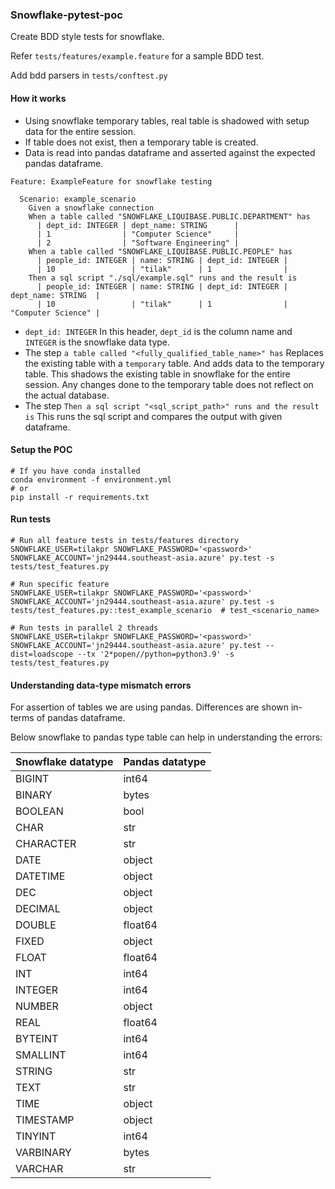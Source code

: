 ### Snowflake-pytest-poc

Create BDD style tests for snowflake.

Refer `tests/features/example.feature` for a sample BDD test.

Add bdd parsers in `tests/conftest.py`

#### How it works

- Using snowflake temporary tables, real table is shadowed with setup data for the entire session.
- If table does not exist, then a temporary table is created.
- Data is read into pandas dataframe and asserted against the expected pandas dataframe.

```gherkin
Feature: ExampleFeature for snowflake testing

  Scenario: example_scenario
    Given a snowflake connection
    When a table called "SNOWFLAKE_LIQUIBASE.PUBLIC.DEPARTMENT" has
      | dept_id: INTEGER | dept_name: STRING      |
      | 1                | "Computer Science"     |
      | 2                | "Software Engineering" |
    When a table called "SNOWFLAKE_LIQUIBASE.PUBLIC.PEOPLE" has
      | people_id: INTEGER | name: STRING | dept_id: INTEGER |
      | 10                 | "tilak"      | 1                |
    Then a sql script "./sql/example.sql" runs and the result is
      | people_id: INTEGER | name: STRING | dept_id: INTEGER | dept_name: STRING  |
      | 10                 | "tilak"      | 1                | "Computer Science" |
```

- `dept_id: INTEGER` In this header, `dept_id` is the column name and `INTEGER` is the snowflake data type.
- The step `a table called "<fully_qualified_table_name>" has`
  Replaces the existing table with a `temporary` table. And adds data to the temporary table. This shadows the existing
  table in snowflake for the entire session. Any changes done to the temporary table does not reflect on the actual
  database.
- The step `Then a sql script "<sql_script_path>" runs and the result is` This runs the sql script and compares the
  output with given dataframe.

#### Setup the POC

```shell
# If you have conda installed
conda environment -f environment.yml
# or
pip install -r requirements.txt

```

#### Run tests

```shell
# Run all feature tests in tests/features directory
SNOWFLAKE_USER=tilakpr SNOWFLAKE_PASSWORD='<password>' SNOWFLAKE_ACCOUNT='jn29444.southeast-asia.azure' py.test -s tests/test_features.py

# Run specific feature
SNOWFLAKE_USER=tilakpr SNOWFLAKE_PASSWORD='<password>' SNOWFLAKE_ACCOUNT='jn29444.southeast-asia.azure' py.test -s tests/test_features.py::test_example_scenario  # test_<scenario_name>

# Run tests in parallel 2 threads
SNOWFLAKE_USER=tilakpr SNOWFLAKE_PASSWORD='<password>' SNOWFLAKE_ACCOUNT='jn29444.southeast-asia.azure' py.test --dist=loadscope --tx '2*popen//python=python3.9' -s tests/test_features.py

```


#### Understanding data-type mismatch errors

For assertion of tables we are using pandas. Differences are shown in-terms of pandas dataframe.

Below snowflake to pandas type table can help in understanding the errors:

| Snowflake datatype | Pandas datatype |
|--------------------|-----------------|
| BIGINT             | int64           |
| BINARY             | bytes           |
| BOOLEAN            | bool            |
| CHAR               | str             |
| CHARACTER          | str             |
| DATE               | object          |
| DATETIME           | object          |
| DEC                | object          |
| DECIMAL            | object          |
| DOUBLE             | float64         |
| FIXED              | object          |
| FLOAT              | float64         |
| INT                | int64           |
| INTEGER            | int64           |
| NUMBER             | object          |
| REAL               | float64         |
| BYTEINT            | int64           |
| SMALLINT           | int64           |
| STRING             | str             |
| TEXT               | str             |
| TIME               | object          |
| TIMESTAMP          | object          |
| TINYINT            | int64           |
| VARBINARY          | bytes           |
| VARCHAR            | str             |